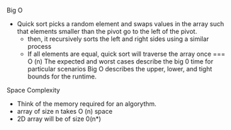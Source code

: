 Big O
- Quick sort picks a random element and swaps values in the array such that elements smaller than the pivot go to the left of the pivot.
    - then, it recursively sorts the left and right sides using a similar process
    - If all elements are equal, quick sort will traverse the array once === O (n)
The expected and worst cases describe the big 0 time for particular scenarios
Big O describes the upper, lower, and tight bounds for the runtime.

Space Complexity
- Think of the memory required for an algorythm.
- array of size n takes O (n) space
- 2D array will be of size 0(n*)

